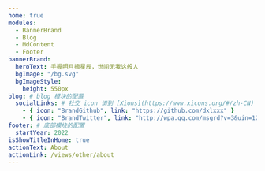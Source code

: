 ```yaml
---
home: true
modules:
  - BannerBrand
  - Blog
  - MdContent
  - Footer
bannerBrand:
  heroText: 手握明月摘星辰，世间无我这般人
  bgImage: "/bg.svg"
  bgImageStyle:
    height: 550px
blog: # blog 模块的配置
  socialLinks: # 社交 icon 请到 [Xions](https://www.xicons.org/#/zh-CN) 页面的 tabler 下获取，复制名称即可
    - { icon: "BrandGithub", link: "https://github.com/dxlxxx" }
    - { icon: "BrandTwitter", link: "http://wpa.qq.com/msgrd?v=3&uin=1271704084&site=qq&menu=yes" }
footer: # 底部模块的配置
  startYear: 2022
isShowTitleInHome: true
actionText: About
actionLink: /views/other/about
---
```


<!-- ## 快速开始

**npx**

```bash
# 初始化，并选择 2.x
npx @vuepress-reco/theme-cli init
```

**npm**

```bash
# 初始化，并选择 2.x
npm install @vuepress-reco/theme-cli@1.0.7 -g
theme-cli init
```

**yarn**

```bash
# 初始化，并选择 2.x
yarn global add @vuepress-reco/theme-cli@1.0.7
theme-cli init
```
 -->
